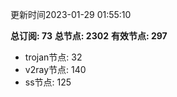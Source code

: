 更新时间2023-01-29 01:55:10

**总订阅: 73**
**总节点: 2302**
**有效节点: 297**
- trojan节点: 32
- v2ray节点: 140
- ss节点: 125
